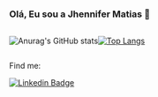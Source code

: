 ### Olá, Eu sou a Jhennifer Matias 👋

<div style="display: flex; alignItems: center; justifyContent: center;">
  
  ![Anurag's GitHub stats](https://github-readme-stats.vercel.app/api?username=jhennymatias&show_icons=true&theme=radical)

  [![Top Langs](https://github-readme-stats.vercel.app/api/top-langs/?username=jhennymatias&layout=compact&theme=radical)](https://github.com/yushi1007)
  
</div>

  

Find me:

[![Linkedin Badge](https://img.shields.io/badge/-LinkedIn-blue?style=flat-square&logo=Linkedin&logoColor=white&link=https://www.linkedin.com/in/jhennifer-m-170818122/)](https://www.linkedin.com/in/jhennifer-m-170818122/)


